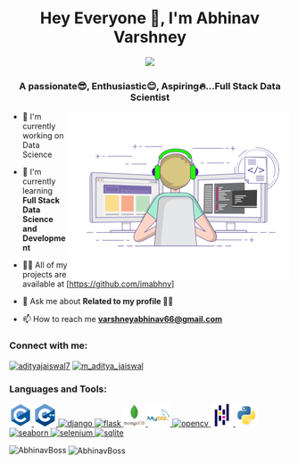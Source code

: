<h1 align="center">Hey Everyone 👋, I'm Abhinav Varshney</h1>
<div align="center"> <img src="https://media.licdn.com/dms/image/D4D16AQFrjgJgJ-jjsg/profile-displaybackgroundimage-shrink_350_1400/0/1699716986521?e=1713398400&v=beta&t=XuRTkgw997_1auWT-JRGPM2weHUQWKBhUk5wLd6eJP4"> </div>
<h3 align="center">A passionate😎, Enthusiastic😊, Aspiring🔥...Full Stack Data Scientist</h3>
<img align="right" alt="Coding" width="400" src="https://raw.githubusercontent.com/devSouvik/devSouvik/master/gif3.gif">



- 🔭 I'm currently working on Data Science 

- 🌱 I'm currently learning **Full Stack Data Science and Development**

- 👨‍💻 All of my projects are available at [https://github.com/imabhnv]

- 💬 Ask me about **Related to my profile 🙈😁**

- 📫 How to reach me **varshneyabhinav66@gmail.com**


<h3 align="left">Connect with me:</h3>
<p align="left">
<a href="https://linkedin.com/in/abhinav-varshney-bb9bb7204" target="blank"><img align="center" src="https://raw.githubusercontent.com/rahuldkjain/github-profile-readme-generator/master/src/images/icons/Social/linked-in-alt.svg" alt="adityajaiswal7" height="30" width="40" /></a>
<a href="https://instagram.com/abhinavvarshney17" target="blank"><img align="center" src="https://raw.githubusercontent.com/rahuldkjain/github-profile-readme-generator/master/src/images/icons/Social/instagram.svg" alt="m_aditya_jaiswal" height="30" width="40" /></a>

  
</p>

<h3 align="left">Languages and Tools:</h3>
<p align="left"> <a href="https://www.cprogramming.com/" target="_blank" rel="noreferrer"> <img src="https://raw.githubusercontent.com/devicons/devicon/master/icons/c/c-original.svg" alt="c" width="40" height="40"/> </a> <a href="https://www.w3schools.com/cpp/" target="_blank" rel="noreferrer"> <img src="https://raw.githubusercontent.com/devicons/devicon/master/icons/cplusplus/cplusplus-original.svg" alt="cplusplus" width="40" height="40"/> </a> <a href="https://www.djangoproject.com/" target="_blank" rel="noreferrer"> <img src="https://cdn.worldvectorlogo.com/logos/django.svg" alt="django" width="40" height="40"/> </a> <a href="https://flask.palletsprojects.com/" target="_blank" rel="noreferrer"> <img src="https://www.vectorlogo.zone/logos/pocoo_flask/pocoo_flask-icon.svg" alt="flask" width="40" height="40"/> </a> <a href="https://www.mongodb.com/" target="_blank" rel="noreferrer"> <img src="https://raw.githubusercontent.com/devicons/devicon/master/icons/mongodb/mongodb-original-wordmark.svg" alt="mongodb" width="40" height="40"/> </a> <a href="https://www.mysql.com/" target="_blank" rel="noreferrer"> <img src="https://raw.githubusercontent.com/devicons/devicon/master/icons/mysql/mysql-original-wordmark.svg" alt="mysql" width="40" height="40"/> </a> <a href="https://opencv.org/" target="_blank" rel="noreferrer"> <img src="https://www.vectorlogo.zone/logos/opencv/opencv-icon.svg" alt="opencv" width="40" height="40"/> </a> <a href="https://pandas.pydata.org/" target="_blank" rel="noreferrer"> <img src="https://raw.githubusercontent.com/devicons/devicon/2ae2a900d2f041da66e950e4d48052658d850630/icons/pandas/pandas-original.svg" alt="pandas" width="40" height="40"/> </a> <a href="https://www.python.org" target="_blank" rel="noreferrer"> <img src="https://raw.githubusercontent.com/devicons/devicon/master/icons/python/python-original.svg" alt="python" width="40" height="40"/> </a> <a href="https://seaborn.pydata.org/" target="_blank" rel="noreferrer"> <img src="https://seaborn.pydata.org/_images/logo-mark-lightbg.svg" alt="seaborn" width="40" height="40"/> </a> <a href="https://www.selenium.dev" target="_blank" rel="noreferrer"> <img src="https://raw.githubusercontent.com/detain/svg-logos/780f25886640cef088af994181646db2f6b1a3f8/svg/selenium-logo.svg" alt="selenium" width="40" height="40"/> </a> <a href="https://www.sqlite.org/" target="_blank" rel="noreferrer"> <img src="https://www.vectorlogo.zone/logos/sqlite/sqlite-icon.svg" alt="sqlite" width="40" height="40"/> </a> </p>



</p>

<p><img align="left" src="https://github-readme-stats.vercel.app/api/top-langs?username=imabhnv&show_icons=true&locale=en&layout=compact" alt="AbhinavBoss" /></p>
<p>&nbsp;<img align="center" src="https://github-readme-stats.vercel.app/api?username=imabhnv&show_icons=true&locale=en" alt="AbhinavBoss" /></p>


